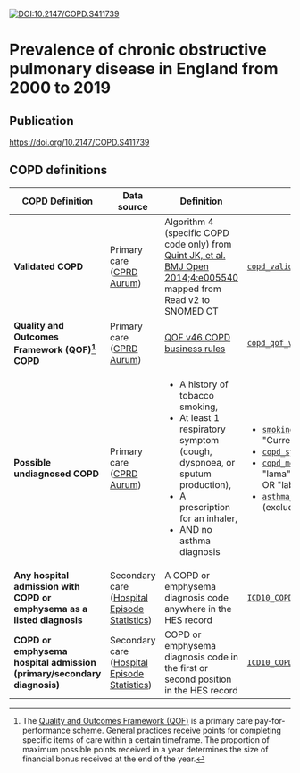 [![DOI:10.2147/COPD.S411739](https://img.shields.io/badge/DOI-10.2147%2FCOPD.S411739-blue)](https://doi.org/10.2147/COPD.S411739)
# Prevalence of chronic obstructive pulmonary disease in England from 2000 to 2019

## Publication
https://doi.org/10.2147/COPD.S411739

## COPD definitions

| COPD Definition  | Data source | Definition | Codelist |
| --- | --- | --- | --- |
| **Validated COPD**  | Primary care ([CPRD Aurum](https://doi.org/10.48329/q2n0-4n14)) | Algorithm 4 (specific COPD code only) from [Quint JK, et al. BMJ Open 2014;4:e005540](https://doi.org/10.1136/bmjopen-2014-005540) mapped from Read v2 to SNOMED CT | [`copd_validated_aurum_2021-10-21.dta.csv`](codelists/CSV/copd_validated_aurum_2021-10-21.dta.csv) |
| **Quality and Outcomes Framework (QOF)[^1] COPD** | Primary care ([CPRD Aurum](https://doi.org/10.48329/q2n0-4n14)) | [QOF v46 COPD business rules](https://digital.nhs.uk/data-and-information/data-collections-and-data-sets/data-collections/quality-and-outcomes-framework-qof/quality-and-outcome-framework-qof-business-rules/qof-business-rules-v46.0-2021-2022-baseline-release) | [`copd_qof_v46.dta.csv`](codelists/CSV/copd_qof_v46.dta.csv) |
| **Possible undiagnosed COPD** | Primary care ([CPRD Aurum](https://doi.org/10.48329/q2n0-4n14)) | <ul><li>A history of tobacco smoking,</li><li>At least 1 respiratory symptom (cough, dyspnoea, or sputum production),</li><li>A prescription for an inhaler,</li><li>AND no asthma diagnosis</li></ul> | <ul><li>[`smoking_status.dta.csv`](codelists/CSV/smoking_status.dta.csv) (smoking_status == "Current smoker" OR "Ex-smoker")</li><li>[`copd_symptoms.dta.csv`](codelists/CSV/copd_symptoms.dta.csv)</li><li>[`copd_meds_combined.dta.csv`](codelists/CSV/copd_meds_combined.dta.csv) (groups == "lama" OR "laba" OR "lama_laba" OR "ics" OR "laba_ics" OR "triple")</li><li>[`asthma_codes_for_current_cases_189.dta.csv`](codelists/CSV/asthma_codes_for_current_cases_189.dta.csv) (exclude if present in patient record)</li></ul> |
| **Any hospital admission with COPD or emphysema as a listed diagnosis** | Secondary care ([Hospital Episode Statistics](https://doi.org/10.48329/14gk-m942)) | A COPD or emphysema diagnosis code anywhere in the HES record | [`ICD10_COPD.tsv`](codelists/ICD10_COPD.tsv) |
| **COPD or emphysema hospital admission (primary/secondary diagnosis)** | Secondary care ([Hospital Episode Statistics](https://doi.org/10.48329/14gk-m942)) | COPD or emphysema diagnosis code in the first or second position in the HES record | [`ICD10_COPD.tsv`](codelists/ICD10_COPD.tsv) |

[^1]: The [Quality and Outcomes Framework (QOF)](https://digital.nhs.uk/data-and-information/data-collections-and-data-sets/data-collections/quality-and-outcomes-framework-qof) is a primary care pay-for-performance scheme. General practices receive points for completing specific items of care within a certain timeframe. The proportion of maximum possible points received in a year determines the size of financial bonus received at the end of the year.
